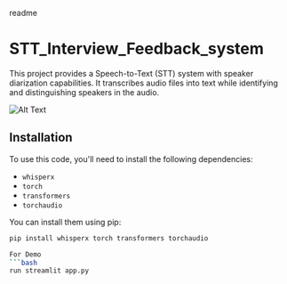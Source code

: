 readme
# STT_Interview_Feedback_system
This project provides a Speech-to-Text (STT) system with speaker diarization capabilities. It transcribes audio files into text while identifying and distinguishing speakers in the audio.

![Alt Text](readme_pictures/STT.gif)

## Installation

To use this code, you'll need to install the following dependencies:

- `whisperx`
- `torch`
- `transformers`
- `torchaudio`

You can install them using pip:

```bash
pip install whisperx torch transformers torchaudio

For Demo
```bash
run streamlit app.py


